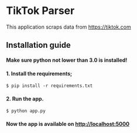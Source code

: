 # TikTok Parser
This application scraps data from <https://tiktok.com>

## Installation guide
#### Make sure python not lower than 3.0 is installed!

#### 1. Install the requirements;
```
$ pip install -r requirements.txt
```
#### 2. Run the app.
```
$ python app.py
```

#### Now the app is available on <http://localhost:5000>